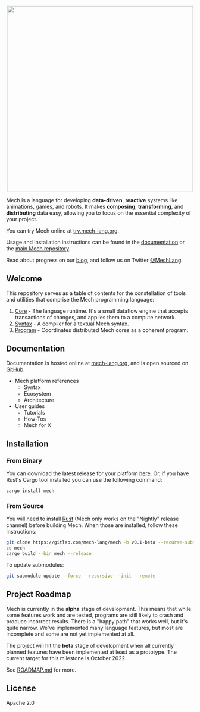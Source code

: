 <p align="center">
  <img width="500px" src="https://mech-lang.org/img/logo.png">
</p>

Mech is a language for developing **data-driven**, **reactive** systems like animations, games, and robots. It makes **composing**, **transforming**, and **distributing** data easy, allowing you to focus on the essential complexity of your project.

You can try Mech online at [try.mech-lang.org](http://try.mech-lang.org).

Usage and installation instructions can be found in the [documentation](https://mech-lang.org/page/learn/) or the [main Mech repository](https://github.com/mech-lang/mech).

Read about progress on our [blog](https://mech-lang.org/blog/), and follow us on Twitter [@MechLang](https://twitter.com/MechLang).


## Welcome

This repository serves as a table of contents for the constellation of tools and utilities that comprise the Mech programming language:

1. [Core](https://gitlab.com/mech-lang/core) - The language runtime. It's a small dataflow engine that accepts transactions of changes, and applies them to a compute network.  
2. [Syntax](https://gitlab.com/mech-lang/syntax) - A compiler for a textual Mech syntax.
3. [Program](https://gitlab.com/mech-lang/program) - Coordinates distributed Mech cores as a coherent program.


## Documentation

Documentation is hosted online at [mech-lang.org](http://docs.mech-lang.org), and is open sourced on [GitHub](http://github.com/mech-lang/docs).

- Mech platform references
  - Syntax
  - Ecosystem
  - Architecture
- User guides
  - Tutorials
  - How-Tos
  - Mech for X  


## Installation


### From Binary

You can download the latest release for your platform [here](https://github.com/mech-lang/mech/releases). Or, if you have Rust's Cargo tool installed you can use the following command:

```bash
cargo install mech
```

### From Source

You will need to install [Rust](https://www.rust-lang.org/learn/get-started) (Mech only works on the "Nightly" release channel) before building Mech. When those are installed, follow these instructions:

```bash
git clone https://gitlab.com/mech-lang/mech -b v0.1-beta --recurse-submodules
cd mech
cargo build --bin mech --release
```

To update submodules:

```bash
git submodule update --force --recursive --init --remote
```

## Project Roadmap

Mech is currently in the **alpha** stage of development. This means that while some features work and are tested, programs are still likely to crash and produce incorrect results. There is a "happy path" that works well, but it's quite narrow. We've implemented many language features, but most are incomplete and some are not yet implemented at all. 

The project will hit the **beta** stage of development when all currently planned features have been implemented at least as a prototype. The current target for this milestone is October 2022.

See [ROADMAP.md](ROADMAP.md) for more.

## License

Apache 2.0
